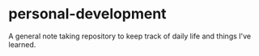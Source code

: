 # personal-development
A general note taking repository to keep track of daily life and things I've learned.

